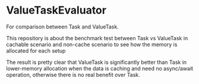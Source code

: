 # ValueTaskEvaluator
For comparison between Task and ValueTask.

This repository is about the benchmark test between Task<T> vs ValueTask<T>
in cachable scenario and non-cache scenario to see how the memory is allocated for each setup

The result is pretty clear that ValueTask is significantly better than Task in lower-memory allocation
when the data is caching and need no async/await operation, otherwise there is no real benefit over Task.
